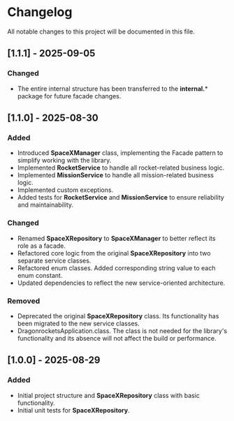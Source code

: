 # Changelog

All notable changes to this project will be documented in this file.

## [1.1.1] - 2025-09-05

### Changed
* The entire internal structure has been transferred to the **internal.*** package for future facade changes.

## [1.1.0] - 2025-08-30

### Added
* Introduced **SpaceXManager** class, implementing the Facade pattern to simplify working with the library.
* Implemented **RocketService** to handle all rocket-related business logic.
* Implemented **MissionService** to handle all mission-related business logic.
* Implemented custom exceptions.
* Added tests for **RocketService** and **MissionService** to ensure reliability and maintainability.

### Changed
* Renamed **SpaceXRepository** to **SpaceXManager** to better reflect its role as a facade.
* Refactored core logic from the original **SpaceXRepository** into two separate service classes.
* Refactored enum classes. Added corresponding string value to each enum constant.
* Updated dependencies to reflect the new service-oriented architecture.

### Removed
* Deprecated the original **SpaceXRepository** class. Its functionality has been migrated to the new service classes.
* DragonrocketsApplication.class. The class is not needed for the library's functionality and its absence will not affect the build or performance.

## [1.0.0] - 2025-08-29
### Added
* Initial project structure and **SpaceXRepository** class with basic functionality.
* Initial unit tests for **SpaceXRepository**.